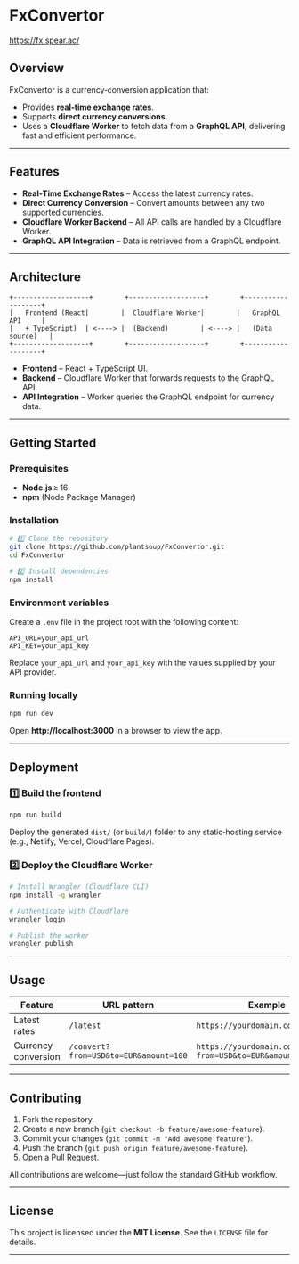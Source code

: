 # FxConvertor  
https://fx.spear.ac/
## Overview  
FxConvertor is a currency‑conversion application that:

* Provides **real‑time exchange rates**.  
* Supports **direct currency conversions**.  
* Uses a **Cloudflare Worker** to fetch data from a **GraphQL API**, delivering fast and efficient performance.  

---  

## Features  

- **Real‑Time Exchange Rates** – Access the latest currency rates.  
- **Direct Currency Conversion** – Convert amounts between any two supported currencies.  
- **Cloudflare Worker Backend** – All API calls are handled by a Cloudflare Worker.  
- **GraphQL API Integration** – Data is retrieved from a GraphQL endpoint.  

---  

## Architecture  

```
+-------------------+        +-------------------+        +-------------------+
|   Frontend (React|        |  Cloudflare Worker|        |   GraphQL API     |
|   + TypeScript)  | <----> |  (Backend)        | <----> |   (Data source)   |
+-------------------+        +-------------------+        +-------------------+
```

* **Frontend** – React + TypeScript UI.  
* **Backend** – Cloudflare Worker that forwards requests to the GraphQL API.  
* **API Integration** – Worker queries the GraphQL endpoint for currency data.  

---  

## Getting Started  

### Prerequisites  

- **Node.js** ≥ 16  
- **npm** (Node Package Manager)  

### Installation  

```bash
# 1️⃣ Clone the repository
git clone https://github.com/plantsoup/FxConvertor.git
cd FxConvertor

# 2️⃣ Install dependencies
npm install
```

### Environment variables  

Create a `.env` file in the project root with the following content:

```dotenv
API_URL=your_api_url
API_KEY=your_api_key
```

Replace `your_api_url` and `your_api_key` with the values supplied by your API provider.  

### Running locally  

```bash
npm run dev
```

Open **http://localhost:3000** in a browser to view the app.  

---  

## Deployment  

### 1️⃣ Build the frontend  

```bash
npm run build
```

Deploy the generated `dist/` (or `build/`) folder to any static‑hosting service (e.g., Netlify, Vercel, Cloudflare Pages).  

### 2️⃣ Deploy the Cloudflare Worker  

```bash
# Install Wrangler (Cloudflare CLI)
npm install -g wrangler

# Authenticate with Cloudflare
wrangler login

# Publish the worker
wrangler publish
```

---  

## Usage  

| Feature                | URL pattern                                 | Example                                                                 |
|------------------------|---------------------------------------------|-------------------------------------------------------------------------|
| Latest rates           | `/latest`                                   | `https://yourdomain.com/latest`                                         |
| Currency conversion    | `/convert?from=USD&to=EUR&amount=100`       | `https://yourdomain.com/convert?from=USD&to=EUR&amount=100`            |

---  

## Contributing  

1. Fork the repository.  
2. Create a new branch (`git checkout -b feature/awesome-feature`).  
3. Commit your changes (`git commit -m "Add awesome feature"`).  
4. Push the branch (`git push origin feature/awesome-feature`).  
5. Open a Pull Request.  

All contributions are welcome—just follow the standard GitHub workflow.  

---  

## License  

This project is licensed under the **MIT License**. See the `LICENSE` file for details.  

---
